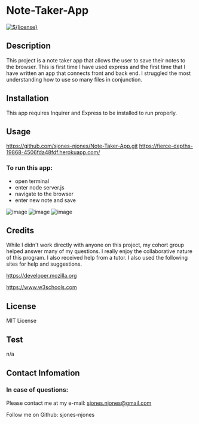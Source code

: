 # Note-Taker-App

  [![${license}](https://img.shields.io/badge/License-MIT-yellow.svg)](https://opensource.org/licenses/MIT)

## Description

This project is a note taker app that allows the user to save their notes to the browser. This is first time I have used express and the first time that I have written an app that connects front and back end. I struggled the most understanding how to use so many files in conjunction.       

## Installation 

This app requires Inquirer and Express to be installed to run properly.
  
## Usage

https://github.com/sjones-njones/Note-Taker-App.git
https://fierce-depths-19868-4506fda48fdf.herokuapp.com/

### To run this app:
* open terminal
* enter node server.js
* navigate to the browser
* enter new note and save

![image](https://github.com/sjones-njones/Note-Taker-App/assets/132145599/2150ed6c-dcc3-4534-aa06-9781bf385b9c)
![image](https://github.com/sjones-njones/Note-Taker-App/assets/132145599/7778b07f-1682-4a2d-a15e-aba2d796ebf8)
![image](https://github.com/sjones-njones/Note-Taker-App/assets/132145599/0b0c9adc-051f-4cd1-a4d5-4d8a16bd9692)



## Credits

While I didn't work directly with anyone on this project, my cohort group helped answer many of my questions. I really enjoy the collaborative nature of this program.  I also received help from a tutor. I also used the following sites for help and suggestions.

https://developer.mozilla.org

https://www.w3schools.com

## License

MIT License

## Test

n/a

## Contact Infomation

### In case of questions:

Please contact me at my e-mail: sjones.njones@gmail.com

Follow me on Github: sjones-njones
